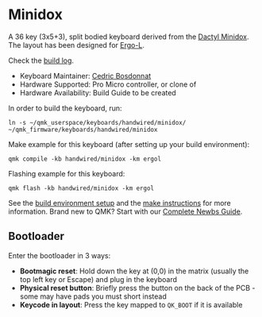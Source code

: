 # Minidox

A 36 key (3x5+3), split bodied keyboard derived from the [Dactyl Minidox](https://github.com/qmk/qmk_firmware/tree/master/keyboards/handwired/dactyl_minidox/).
The layout has been designed for [Ergo-L](https://ergol.org/).

Check the [build log](https://github.com/cbosdo/minidox).

* Keyboard Maintainer: [Cedric Bosdonnat](https://github.com/cbosdo)
* Hardware Supported: Pro Micro controller, or clone of
* Hardware Availability: Build Guide to be created 

In order to build the keyboard, run:

    ln -s ~/qmk_userspace/keyboards/handwired/minidox/ ~/qmk_firmware/keyboards/handwired/minidox

Make example for this keyboard (after setting up your build environment):

    qmk compile -kb handwired/minidox -km ergol

Flashing example for this keyboard:

    qmk flash -kb handwired/minidox -km ergol

See the [build environment setup](https://docs.qmk.fm/#/getting_started_build_tools) and the [make instructions](https://docs.qmk.fm/#/getting_started_make_guide) for more information. Brand new to QMK? Start with our [Complete Newbs Guide](https://docs.qmk.fm/#/newbs).

## Bootloader

Enter the bootloader in 3 ways:

* **Bootmagic reset**: Hold down the key at (0,0) in the matrix (usually the top left key or Escape) and plug in the keyboard
* **Physical reset button**: Briefly press the button on the back of the PCB - some may have pads you must short instead
* **Keycode in layout**: Press the key mapped to `QK_BOOT` if it is available
